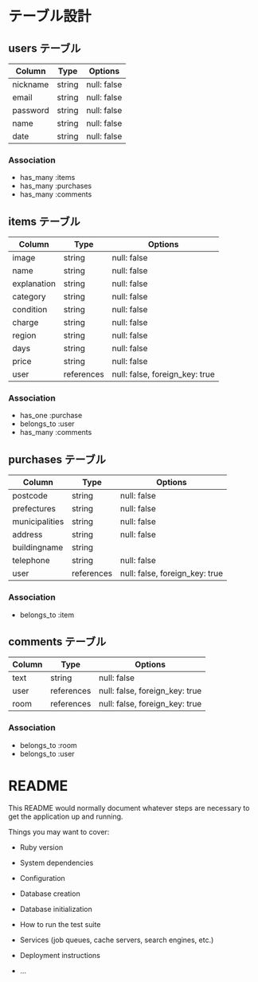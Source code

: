 # テーブル設計

## users テーブル

| Column   | Type   | Options     |
| -------- | ------ | ----------- |
| nickname | string | null: false |
| email    | string | null: false |
| password | string | null: false |
| name     | string | null: false |
| date     | string | null: false |


### Association

- has_many :items
- has_many :purchases
- has_many :comments

## items テーブル

| Column      | Type       | Options                        |
| ----------- | ---------- | ------------------------------ |
| image       | string     | null: false                    |
| name        | string     | null: false                    |
| explanation | string     | null: false                    |
| category    | string     | null: false                    |
| condition   | string     | null: false                    |
| charge      | string     | null: false                    |
| region      | string     | null: false                    |
| days        | string     | null: false                    |
| price       | string     | null: false                    |
| user        | references | null: false, foreign_key: true |

### Association

- has_one :purchase
- belongs_to :user
- has_many :comments

## purchases テーブル

| Column         | Type       | Options                        |
| -------------- | ---------- | ------------------------------ |
| postcode       | string     | null: false                    |
| prefectures    | string     | null: false                    |
| municipalities | string     | null: false                    |
| address        | string     | null: false                    |
| buildingname   | string     |                                |
| telephone      | string     | null: false                    |
| user           | references | null: false, foreign_key: true |

### Association

- belongs_to :item

## comments テーブル

| Column  | Type       | Options                        |
| ------- | ---------- | ------------------------------ |
| text    | string     | null: false                    |
| user    | references | null: false, foreign_key: true |
| room    | references | null: false, foreign_key: true |

### Association

- belongs_to :room
- belongs_to :user
# README

This README would normally document whatever steps are necessary to get the
application up and running.

Things you may want to cover:

* Ruby version

* System dependencies

* Configuration

* Database creation

* Database initialization

* How to run the test suite

* Services (job queues, cache servers, search engines, etc.)

* Deployment instructions

* ...
